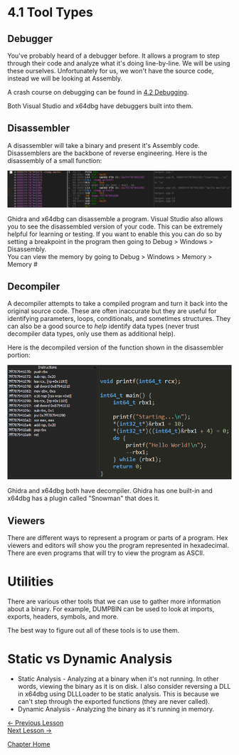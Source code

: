 # 4.1 Tool Types

## Debugger
You've probably heard of a debugger before. It allows a program to step through their code and analyze what it's doing line-by-line. We will be using these ourselves. Unfortunately for us, we won't have the source code, instead we will be looking at Assembly.

A crash course on debugging can be found in [4.2 Debugging](4.2%20Debugging.md).

Both Visual Studio and x64dbg have debuggers built into them.

## Disassembler
A disassembler will take a binary and present it's Assembly code. Disassemblers are the backbone of reverse engineering. Here is the disassembly of a small function:
<p align="center">
  <img src="[ignore]/DisassemblerExample.png">
</p>

Ghidra and x64dbg can disassemble a program. Visual Studio also allows you to see the disassembled version of your code. This can be extremely helpful for learning or testing. If you want to enable this you can do so by setting a breakpoint in the program then going to Debug > Windows > Disassembly.  
You can view the memory by going to Debug > Windows > Memory > Memory #

## Decompiler  
A decompiler attempts to take a compiled program and turn it back into the original source code. These are often inaccurate but they are useful for identifying parameters, loops, conditionals, and sometimes structures. They can also be a good source to *help* identify data types (never trust decompiler data types, only use them as additional help).

Here is the decompiled version of the function shown in the disassembler portion:
<p align="center">
  <img src="[ignore]/DecompilerExample.png">
</p>

Ghidra and x64dbg both have decompiler. Ghidra has one built-in and x64dbg has a plugin called "Snowman" that does it.

## Viewers
There are different ways to represent a program or parts of a program. Hex viewers and editors will show you the program represented in hexadecimal. There are even programs that will try to view the program as ASCII.

# Utilities
There are various other tools that we can use to gather more information about a binary. For example, DUMPBIN can be used to look at imports, exports, headers, symbols, and more.

The best way to figure out all of these tools is to use them.

# Static vs Dynamic Analysis
* Static Analysis - Analyzing at a binary when it's not running. In other words, viewing the binary as it is on disk. I also consider reversing a DLL in x64dbg using DLLLoader to be static analysis. This is because we can't step through the exported functions (they are never called).
* Dynamic Analysis - Analyzing the binary as it's running in memory.

[<- Previous Lesson](4.0%20Tools.md)  
[Next Lesson ->](4.2%20Debugging.md)  

[Chapter Home](4.0%20Tools.md)  
